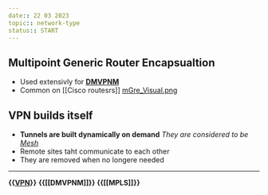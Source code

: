 ```yaml
---
date:: 22 03 2023
topic:: network-type
status:: START
---
```

## Multipoint Generic Router Encapsualtion
- Used extensivly for 
	**[DMVPNM](/obisdian_ntoes/notes_obsidian/ZPythonref/DjangoFramework/Network+/Data/Data_ref/DMVPNM.md)**
- Common on [[Cisco routesrs]]
[mGre_Visual.png](/static/mGre_Visual.png)
$$ $$
## VPN builds itself
- **Tunnels are built dynamically on demand**
	*They are considered to be [Mesh](/obisdian_ntoes/notes_obsidian/ZPythonref/DjangoFramework/Network+/Ref_OSI/Mesh.md)*
- Remote sites taht communicate to each other 
- They are removed when no longere needed 


--- 

**{{[VPN](/VPN.md)}}** **{{[[DMVPNM]]}} {{[[MPLS]]}}**